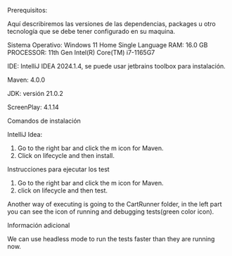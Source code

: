 Prerequisitos:

Aquí describiremos las versiones de las dependencias, packages u otro tecnología que se debe tener configurado en su maquina.

Sistema Operativo: Windows 11 Home Single Language RAM: 16.0 GB PROCESSOR: 11th Gen Intel(R) Core(TM) i7-1165G7

IDE: IntelliJ IDEA 2024.1.4, se puede usar jetbrains toolbox para instalación.

Maven: 4.0.0

JDK: versión 21.0.2

ScreenPlay: 4.1.14

Comandos de instalación

IntelliJ Idea:

1. Go to the right bar and click the m icon for Maven.
2. Click on lifecycle and then install.

Instrucciones para ejecutar los test

1. Go to the right bar and click the m icon for Maven.
2. click on lifecycle and then test.

Another way of executing is going to the CartRunner folder,
in the left part you can see the icon of running and debugging tests(green color icon).

Información adicional

We can use headless mode to run the tests faster than they are running now.